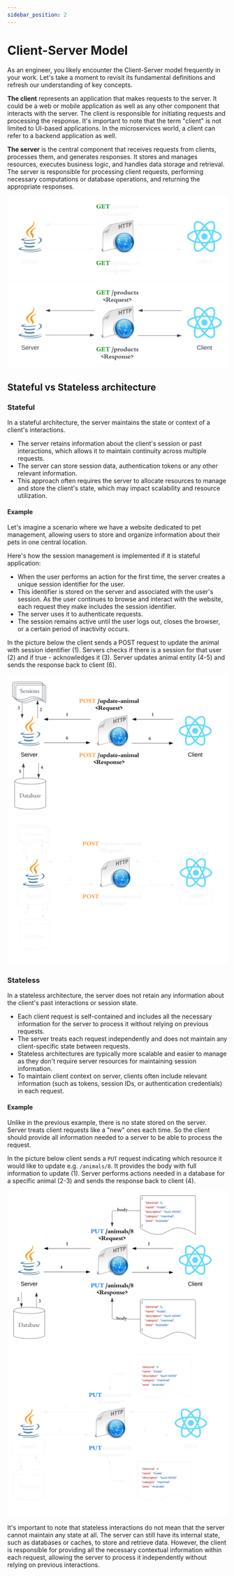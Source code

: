 ```yaml
---
sidebar_position: 2
---
```


# Client-Server Model
As an engineer, you likely encounter the Client-Server model frequently in your work. Let's take a moment to revisit its fundamental definitions and refresh our understanding of key concepts.

**The client** represents an application that makes requests to the server. It could be a web or mobile application as well as any other component that interacts with the server. The client is responsible for initiating requests and processing the response. It's important to note that the term "client" is not limited to UI-based applications. In the microservices world, a client can refer to a backend application as well.

**The server** is the central component that receives requests from clients, processes them, and generates responses. It stores and manages resources, executes business logic, and handles data storage and retrieval. The server is responsible for processing client requests, performing necessary computations or database operations, and returning the appropriate responses.

![Client-Server Communication with different technologies](img/rest-client-server-dark.svg#dark-mode-only)
![Client-Server Communication with different technologies](img/rest-client-server.svg#light-mode-only)

## Stateful vs Stateless architecture

### Stateful

In a stateful architecture, the server maintains the state or context of a client's interactions.

- The server retains information about the client's session or past interactions, which allows it to maintain continuity across multiple requests.
- The server can store session data, authentication tokens or any other relevant information.
- This approach often requires the server to allocate resources to manage and store the client's state, which may impact scalability and resource utilization.

#### Example

Let's imagine a scenario where we have a website dedicated to pet management, allowing users to store and organize information about their pets in one central location.

Here's how the session management is implemented if it is stateful application:
- When the user performs an action for the first time, the server creates a unique session identifier for the user.
- This identifier is stored on the server and associated with the user's session. As the user continues to browse and interact with the website, each request they make includes the session identifier.
- The server uses it to authenticate requests.
- The session remains active until the user logs out, closes the browser, or a certain period of inactivity occurs. 

In the picture below the client sends a POST request to update the animal with session identifier (1). Servers checks if there is a session for that user (2) and if true - acknowledges it (3). Server updates animal entity (4-5) and sends the response back to client (6).

![Stateful example](img/rest-stateful.svg#light-mode-only)
![Stateful example](img/rest-stateful-dark.svg#dark-mode-only)

### Stateless

In a stateless architecture, the server does not retain any information about the client's past interactions or session state.

- Each client request is self-contained and includes all the necessary information for the server to process it without relying on previous requests.
- The server treats each request independently and does not maintain any client-specific state between requests.
- Stateless architectures are typically more scalable and easier to manage as they don't require server resources for maintaining session information.
- To maintain client context on server, clients often include relevant information (such as tokens, session IDs, or authentication credentials) in each request.

#### Example

Unlike in the previous example, there is no state stored on the server. Server treats client requests like a "new" ones each time. So the client should provide all information needed to a server to be able to process the request. 

In the picture below client sends a `PUT` request indicating which resource it would like to update e.g. `/animals/8`. It provides the body with full information to update (1). Server performs actions needed in a database for a specific animal (2-3) and sends the response back to client (4).

![Stateless example](img/rest-stateless.svg#light-mode-only)
![Stateless example](img/rest-stateless-dark.svg#dark-mode-only)

It's important to note that stateless interactions do not mean that the server cannot maintain any state at all. The server can still have its internal state, such as databases or caches, to store and retrieve data. However, the client is responsible for providing all the necessary contextual information within each request, allowing the server to process it independently without relying on previous interactions.